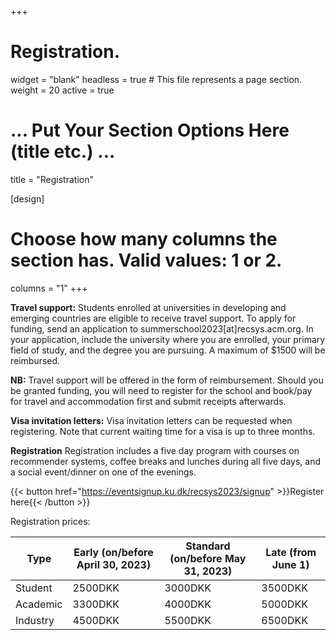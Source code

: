 +++
# Registration.
widget = "blank"
headless = true  # This file represents a page section.
weight = 20
active = true 

# ... Put Your Section Options Here (title etc.) ...
title = "Registration"

[design]
  # Choose how many columns the section has. Valid values: 1 or 2.
  columns = "1"
+++

**Travel support:** Students enrolled at universities in developing and emerging countries are eligible to receive travel support. To apply for funding, send an application to summerschool2023[at]recsys.acm.org. In your application, include the university where you are enrolled, your primary field of study, and the degree you are pursuing. A maximum of $1500 will be reimbursed. 

**NB:** Travel support will be offered in the form of reimbursement. Should you be granted funding, you will need to register for the school and book/pay for travel and accommodation first and submit receipts afterwards.

**Visa invitation letters:** Visa invitation letters can be requested when registering. Note that current waiting time for a visa is up to three months.


**Registration**
Registration includes a five day program with courses on recommender systems, coffee breaks and lunches during all five days, and a social event/dinner on one of the evenings.




{{< button href="https://eventsignup.ku.dk/recsys2023/signup" >}}Register here{{< /button >}}
<br>





Registration prices:

| Type     | Early (on/before April 30, 2023)| Standard (on/before May 31, 2023) | Late (from June 1)|
|----------|---------------------------------|-----------------------------------|-------------------|
| Student  | 2500DKK                         | 3000DKK                           | 3500DKK           |
| Academic | 3300DKK                         | 4000DKK                           | 5000DKK           |
| Industry | 4500DKK                         | 5500DKK                           | 6500DKK           |
